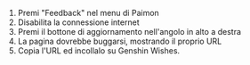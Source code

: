 1) Premi "Feedback" nel menu di Paimon
2) Disabilita la connessione internet
3) Premi il bottone di aggiornamento nell'angolo in alto a destra
4) La pagina dovrebbe buggarsi, mostrando il proprio URL
5) Copia l'URL ed incollalo su Genshin Wishes.
